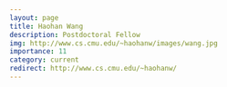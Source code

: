```yaml
---
layout: page
title: Haohan Wang
description: Postdoctoral Fellow
img: http://www.cs.cmu.edu/~haohanw/images/wang.jpg
importance: 11
category: current
redirect: http://www.cs.cmu.edu/~haohanw/
---
```

